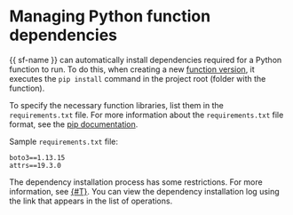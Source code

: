 # Managing Python function dependencies

{{ sf-name }} can automatically install dependencies required for a Python function to run. To do this, when creating a new [function version](../../operations/function/version-manage.md#func-version-create), it executes the `pip install` command in the project root (folder with the function).

To specify the necessary function libraries, list them in the `requirements.txt` file. For more information about the `requirements.txt` file format, see the [pip documentation](https://pip.pypa.io/en/stable/user_guide/#requirements-files).

Sample `requirements.txt` file:

```
boto3==1.13.15
attrs==19.3.0
```

The dependency installation process has some restrictions. For more information, see [{#T}](../../concepts/limits.md). You can view the dependency installation log using the link that appears in the list of operations.

